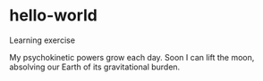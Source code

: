 # hello-world
Learning exercise

My psychokinetic powers grow each day. Soon I can lift the moon, absolving our Earth of its gravitational burden.
